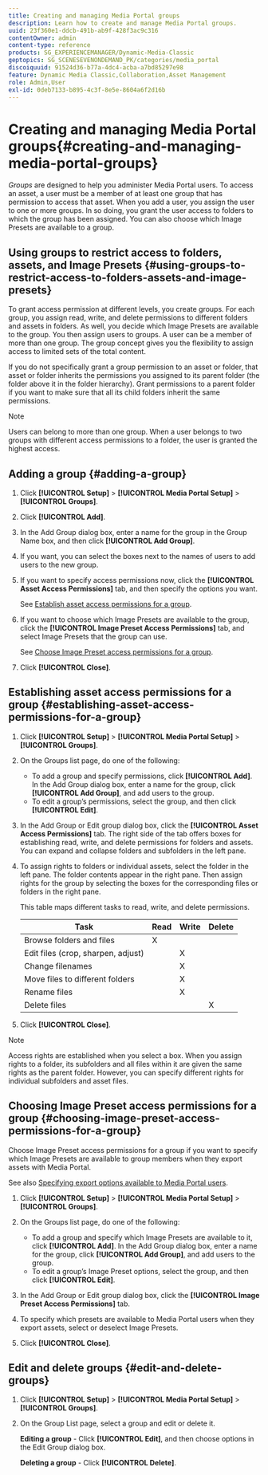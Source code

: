 ```yaml
---
title: Creating and managing Media Portal groups
description: Learn how to create and manage Media Portal groups.
uuid: 23f360e1-ddcb-491b-ab9f-428f3ac9c316
contentOwner: admin
content-type: reference
products: SG_EXPERIENCEMANAGER/Dynamic-Media-Classic
geptopics: SG_SCENESEVENONDEMAND_PK/categories/media_portal
discoiquuid: 91524d36-b77a-4dc4-acba-a7bd85297e98
feature: Dynamic Media Classic,Collaboration,Asset Management
role: Admin,User
exl-id: 0deb7133-b895-4c3f-8e5e-8604a6f2d16b
---
```

# Creating and managing Media Portal groups{#creating-and-managing-media-portal-groups}

*Groups* are designed to help you administer Media Portal users. To access an asset, a user must be a member of at least one group that has permission to access that asset. When you add a user, you assign the user to one or more groups. In so doing, you grant the user access to folders to which the group has been assigned. You can also choose which Image Presets are available to a group.

## Using groups to restrict access to folders, assets, and Image Presets {#using-groups-to-restrict-access-to-folders-assets-and-image-presets}

To grant access permission at different levels, you create groups. For each group, you assign read, write, and delete permissions to different folders and assets in folders. As well, you decide which Image Presets are available to the group. You then assign users to groups. A user can be a member of more than one group. The group concept gives you the flexibility to assign access to limited sets of the total content.

If you do not specifically grant a group permission to an asset or folder, that asset or folder inherits the permissions you assigned to its parent folder (the folder above it in the folder hierarchy). Grant permissions to a parent folder if you want to make sure that all its child folders inherit the same permissions.

>[!NOTE]
>
>Users can belong to more than one group. When a user belongs to two groups with different access permissions to a folder, the user is granted the highest access.

## Adding a group {#adding-a-group}

1. Click **[!UICONTROL Setup]** > **[!UICONTROL Media Portal Setup]** > **[!UICONTROL Groups]**.
1. Click **[!UICONTROL Add]**.
1. In the Add Group dialog box, enter a name for the group in the Group Name box, and then click **[!UICONTROL Add Group]**.
1. If you want, you can select the boxes next to the names of users to add users to the new group.
1. If you want to specify access permissions now, click the **[!UICONTROL Asset Access Permissions]** tab, and then specify the options you want.

   See [Establish asset access permissions for a group](creating-media-portal-groups.md#establishing_asset_access_permissions_for_a_group).

1. If you want to choose which Image Presets are available to the group, click the **[!UICONTROL Image Preset Access Permissions]** tab, and select Image Presets that the group can use.

   See [Choose Image Preset access permissions for a group](creating-media-portal-groups.md#choosing_image_preset_access_permissions_for_a_group).

1. Click **[!UICONTROL Close]**.

## Establishing asset access permissions for a group {#establishing-asset-access-permissions-for-a-group}

1. Click **[!UICONTROL Setup]** > **[!UICONTROL Media Portal Setup]** > **[!UICONTROL Groups]**.
1. On the Groups list page, do one of the following:

    * To add a group and specify permissions, click **[!UICONTROL Add]**. In the Add Group dialog box, enter a name for the group, click **[!UICONTROL Add Group]**, and add users to the group.
    * To edit a group’s permissions, select the group, and then click **[!UICONTROL Edit]**.

1. In the Add Group or Edit group dialog box, click the **[!UICONTROL Asset Access Permissions]** tab. The right side of the tab offers boxes for establishing read, write, and delete permissions for folders and assets. You can expand and collapse folders and subfolders in the left pane.
1. To assign rights to folders or individual assets, select the folder in the left pane. The folder contents appear in the right pane. Then assign rights for the group by selecting the boxes for the corresponding files or folders in the right pane.

   This table maps different tasks to read, write, and delete permissions.

    |Task|Read|Write|Delete|
    |--- |--- |--- |--- |
    |Browse folders and files|X|||
    |Edit files (crop, sharpen, adjust)||X||
    |Change filenames||X||
    |Move files to different folders||X||
    |Rename files||X||
    |Delete files|||X|

1. Click **[!UICONTROL Close]**.

>[!NOTE]
>
>Access rights are established when you select a box. When you assign rights to a folder, its subfolders and all files within it are given the same rights as the parent folder. However, you can specify different rights for individual subfolders and asset files.

## Choosing Image Preset access permissions for a group {#choosing-image-preset-access-permissions-for-a-group}

Choose Image Preset access permissions for a group if you want to specify which Image Presets are available to group members when they export assets with Media Portal.

See also [Specifying export options available to Media Portal users](specifying-export-options-available-media.md#specifying_export_options_available_to_media_portal_users).

1. Click **[!UICONTROL Setup]** > **[!UICONTROL Media Portal Setup]** > **[!UICONTROL Groups]**.
1. On the Groups list page, do one of the following:

    * To add a group and specify which Image Presets are available to it, click **[!UICONTROL Add]**. In the Add Group dialog box, enter a name for the group, click **[!UICONTROL Add Group]**, and add users to the group.
    * To edit a group’s Image Preset options, select the group, and then click **[!UICONTROL Edit]**.

1. In the Add Group or Edit group dialog box, click the **[!UICONTROL Image Preset Access Permissions]** tab.
1. To specify which presets are available to Media Portal users when they export assets, select or deselect Image Presets.
1. Click **[!UICONTROL Close]**.

## Edit and delete groups {#edit-and-delete-groups}

1. Click **[!UICONTROL Setup]** > **[!UICONTROL Media Portal Setup]** > **[!UICONTROL Groups]**.
1. On the Group List page, select a group and edit or delete it.

   **Editing a group** - Click **[!UICONTROL Edit]**, and then choose options in the Edit Group dialog box.

   **Deleting a group** - Click **[!UICONTROL Delete]**.

